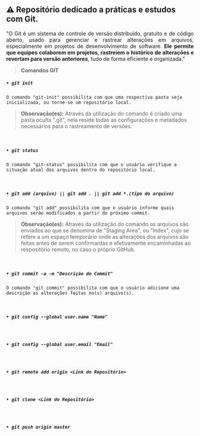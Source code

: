 ## ⚠ Repositório dedicado a práticas e estudos com Git.

<p align="justify">
    "O Git é um sistema de controle de versão distribuído, gratuito e de código aberto, usado para gerenciar e rastrear alterações em arquivos, especialmente em projetos de desenvolvimento de software. <b>Ele permite que equipes colaborem em projetos, rastreiem o histórico de alterações e revertam para versão anteriores</b>, tudo de forma eficiente e organizada."
</p>

> **Comandos GIT**

##### **`• git init`**
	O comando "git-init" possibilita com que uma respectiva pasta seja inicializada, ou torne-se um repositório local.

> **Observação(es):** Através da utilização do comando é criado uma pasta oculta ".git", nela reside todas as configurações e metadados necessários para o rastreamento de versões.

<br>

##### **`• git status`**
    O comando "git-status" possibilita com que o usuário verifique a situação atual dos arquivos dentro do repositório local.

<br>

##### **`• git add (arquivo) || git add . || git add *.(tipo do arquivo)`**
    O comando "git add" possibilita com que o usuário informe quais arquivos serão modificados a partir do próximo commit.

> **Observação(es):** Através da utilização do comando os arquivos são enviados ao que se denomina de "Staging Area", ou "Index", cujo se refere a um espaço temporário onde as alterações dos arquivos são feitas antes de serem confirmardas e efetivamente encaminhadas ao respositório remoto, no caso o próprio GitHub.

<br>

##### **`• git commit -a -m "Descrição do Commit"`**
    O comando "git commit" possibilita com que o usuário adicione uma descrição as alterações feitas no(s) arquivo(s).

<br>

##### **`• git config --global user.name "Nome"`**

<br>

##### **`• git config --global user.email "Email"`**

<br>

##### **`• git remote add origin <Link do Repositório>`**

<br>

##### **`• git clone <Link do Repositório>`**

<br>

##### **`• git push origin master`**